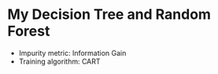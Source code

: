 # My Decision Tree and Random Forest

- Impurity metric: Information Gain
- Training algorithm: CART

